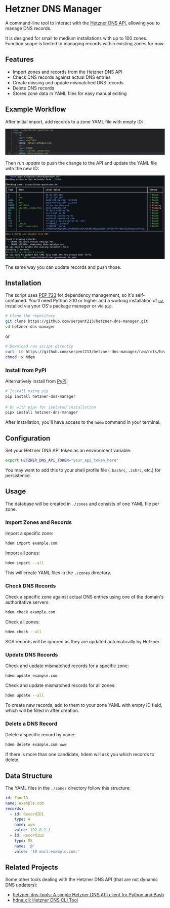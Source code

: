 # Hetzner DNS Manager

A command-line tool to interact with the [Hetzner DNS API](https://dns.hetzner.com/api-docs), allowing you to manage DNS records.

It is designed for small to medium installations with up to 100 zones. Function scope is limited to managing records within existing zones for now.

## Features

- Import zones and records from the Hetzner DNS API
- Check DNS records against actual DNS entries
- Create missing and update mismatched DNS records
- Delete DNS records
- Stores zone data in YAML files for easy manual editing

## Example Workflow

After initial import, add records to a zone YAML file with empty ID:

![Adding records to a zone YAML file](docs/demo_edit_add.webp)

Then run *update* to push the change to the API and update the YAML file with the new ID:

![Running the update command](docs/demo_update.webp)

The same way you can update records and push those.

## Installation

The script uses [PEP 723](https://thisdavej.com/share-python-scripts-like-a-pro-uv-and-pep-723-for-easy-deployment/) for dependency management, so it's self-contained. You'll need Python 3.10 or higher and a working installation of [`uv`](https://docs.astral.sh/uv/), installed via your OS's package manager or via `pip`.

```bash
# Clone the repository
git clone https://github.com/serpent213/hetzner-dns-manager.git
cd hetzner-dns-manager
```

or

```bash
# Download raw script directly
curl -LO https://github.com/serpent213/hetzner-dns-manager/raw/refs/heads/master/hdem
chmod +x hdem
```

### Install from PyPI

Alternatively install from [PyPI](https://pypi.org/project/hetzner-dns-manager/):

```bash
# Install using pip
pip install hetzner-dns-manager

# Or with pipx for isolated installation
pipx install hetzner-dns-manager
```

After installation, you'll have access to the `hdem` command in your terminal.

## Configuration

Set your Hetzner DNS API token as an environment variable:

```bash
export HETZNER_DNS_API_TOKEN="your_api_token_here"
```

You may want to add this to your shell profile file (`.bashrc`, `.zshrc`, etc.) for persistence.

## Usage

The database will be created in `./zones` and consists of one YAML file per zone.

### Import Zones and Records

Import a specific zone:

```bash
hdem import example.com
```

Import all zones:

```bash
hdem import --all
```

This will create YAML files in the `./zones` directory.

### Check DNS Records

Check a specific zone against actual DNS entries using one of the domain's authoritative servers:

```bash
hdem check example.com
```

Check all zones:

```bash
hdem check --all
```

SOA records will be ignored as they are updated automatically by Hetzner.

### Update DNS Records

Check and update mismatched records for a specific zone:

```bash
hdem update example.com
```

Check and update mismatched records for all zones:

```bash
hdem update --all
```

To create new records, add to them to your zone YAML with empty ID field, which will be filled in after creation.

### Delete a DNS Record

Delete a specific record by name:

```bash
hdem delete example.com www
```

If there is more than one candidate, hdem will ask you which records to delete.

## Data Structure

The YAML files in the `./zones` directory follow this structure:

```yaml
id: ZoneID
name: example.com
records:
  - id: RecordID1
    type: A
    name: www
    value: 192.0.2.1
  - id: RecordID2
    type: MX
    name: '@'
    value: '10 mail.example.com.'
```

## Related Projects

Some other tools dealing with the Hetzner DNS API (that are not dynamic DNS updaters):

- [hetzner-dns-tools: A simple Hetzner DNS API client for Python and Bash](https://github.com/arcanemachine/hetzner-dns-tools)
- [hdns_cli: Hetzner DNS CLI Tool](https://github.com/lanbugs/hdns_cli/)
